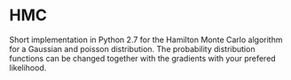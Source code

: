 # HMC
Short implementation in Python 2.7 for the Hamilton Monte Carlo algorithm for a Gaussian and poisson distribution.
The probability distribution functions can be changed together with the gradients with your prefered likelihood.

